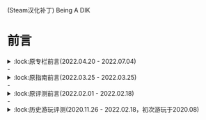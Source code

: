 (Steam汉化补丁) Being A DIK
# 前言
<details><summary>:lock:原专栏前言(2022.04.20 - 2022.07.04)</summary><p>

```
12
12
```
</p></details>
- <details><summary>:lock:原指南前言(2022.03.25 - 2022.03.25)</summary>  
  <p>
  </p></details>
- <details><summary>:lock:原评测前言(2022.02.01 - 2022.02.18)</summary>  
  <p>
  </p></details>
- <details><summary>:lock:历史游玩评测(2020.11.26 - 2022.02.18，初次游玩于2020.08)</summary>  
  <p>总实际游玩时长约40h，超棒</p></details>
